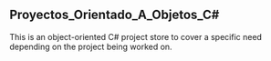 ## Proyectos_Orientado_A_Objetos_C#
This is an object-oriented C# project store to cover a specific need depending on the project being worked on.
